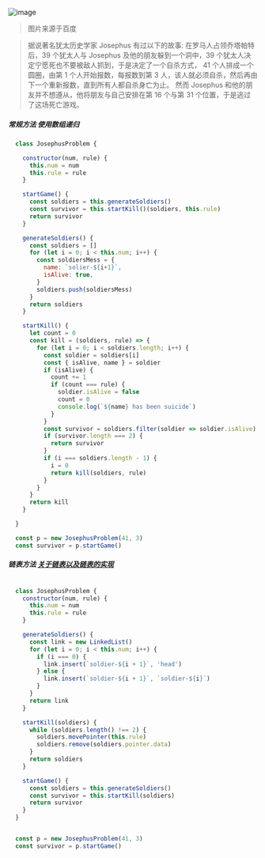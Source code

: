 ![image](https://user-gold-cdn.xitu.io/2019/4/22/16a4370e8f058b21?w=1200&h=510&f=jpeg&s=126591)
> 图片来源于百度

> 据说著名犹太历史学家 Josephus 有过以下的故事:
  在罗马人占领乔塔帕特后，39 个犹太人与 Josephus 及他的朋友躲到一个洞中，39 个犹太人决定宁愿死也不要被敌人抓到，于是决定了一个自杀方式，
  41 个人排成一个圆圈，由第 1 个人开始报数，每报数到第 3 人，该人就必须自杀，然后再由下一个重新报数，直到所有人都自杀身亡为止。
  然而 Josephus 和他的朋友并不想遵从，他将朋友与自己安排在第 16 个与第 31 个位置，于是逃过了这场死亡游戏。


##### 常规方法 使用数组递归
```js
  class JosephusProblem {

    constructor(num, rule) {
      this.num = num
      this.rule = rule
    }

    startGame() {
      const soldiers = this.generateSoldiers()
      const survivor = this.startKill()(soldiers, this.rule)
      return survivor
    }

    generateSoldiers() {
      const soldiers = []
      for (let i = 0; i < this.num; i++) {
        const soldiersMess = {
          name: `solier-${i+1}`,
          isAlive: true,
        }
        soldiers.push(soldiersMess)
      }
      return soldiers
    }

    startKill() {
      let count = 0
      const kill = (soldiers, rule) => {
        for (let i = 0; i < soldiers.length; i++) {
          const soldier = soldiers[i]
          const { isAlive, name } = soldier
          if (isAlive) {
            count += 1
            if (count === rule) {
              soldier.isAlive = false
              count = 0
              console.log(`${name} has been suicide`)
            }
          }
          const survivor = soldiers.filter(soldier => soldier.isAlive)
          if (survivor.length === 2) {
            return survivor
          }
          if (i === soldiers.length - 1) {
            i = 0
            return kill(soldiers, rule)
          }
        }
      }
      return kill
    }

  }

  const p = new JosephusProblem(41, 3)
  const survivor = p.startGame()
```


##### 链表方法  [关于链表以及链表的实现](./LinkedList.md)


```js

  class JosephusProblem {
    constructor(num, rule) {
      this.num = num
      this.rule = rule
    }

    generateSoldiers() {
      const link = new LinkedList()
      for (let i = 0; i < this.num; i++) {
        if (i === 0) {
          link.insert(`soldier-${i + 1}`, 'head')
        } else {
          link.insert(`soldier-${i + 1}`, `soldier-${i}`)
        }
      }
      return link
    }

    startKill(soldiers) {
      while (soldiers.length() !== 2) {
        soldiers.movePointer(this.rule)
        soldiers.remove(soldiers.pointer.data)
      }
      return soldiers
    }

    startGame() {
      const soldiers = this.generateSoldiers()
      const survivor = this.startKill(soldiers)
      return survivor
    }
  }


  const p = new JosephusProblem(41, 3)
  const survivor = p.startGame()

```